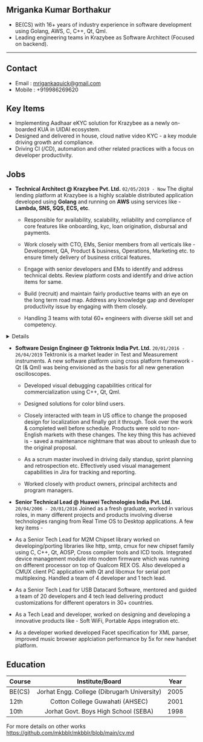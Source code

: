 Mriganka Kumar Borthakur
----
* BE(CS) with 16+ years of industry experience in software development using Golang, AWS, C, C++, Qt, Qml.
* Leading engineering teams in Krazybee as Software Architect (Focused on backend).
----

Contact
----
* Email     : mrigankaquick@gmail.com
* Mobile    : +919986269620

Key Items
----
+	Implementing Aadhaar eKYC solution for Krazybee as a newly on-boarded KUA in UIDAI ecosystem.
+	Designed and delivered in house, cloud native video KYC - a key module driving growth and compliance.
+	Driving CI (/CD), automation and other related practices with a focus on developer productivity.

Jobs
----
* **Technical Architect @ Krazybee Pvt. Ltd.**
`02/05/2019 - Now`
The digital lending platform at Krazybee is a highly scalable distributed application developed using **Golang** and running on **AWS** using services like - **Lambda, SNS, SQS, ECS, etc**. 

	* Responsible for availability, scalability, reliability and compliance of core features like onboarding, kyc, loan origination, disbursal and payments.

	* Work closely with CTO, EMs, Senior members from all verticals like - Development, QA, Product & business, Operations, Marketing etc. to ensure timely delivery of business critical features. 

	* Engage with senior developers and EMs to identify and address technical debts. Review platform costs and identify and drive action items for same. 

	* Build (recruit) and maintain fairly productive teams with an eye on the long term road map. Address any knowledge gap and developer productivity issue by engaging with them closely.

	* Handling 3 teams with total 60+ engineers with diverse skill set and competency.

<details>
I work closely with CTO, Engineering Managers and Senior Developers. I 
	* design and deliver solutions involving critical core modules - user onboarding, kyc, loan origination, loan disbursal, and repayment. 
	* draft technical requirements and plan to systematically reduce technical debt.
	* am responsible for availability, scalability, reliability and compliance of core features driving business.
	* work closely with other teams to keep cost (for running the tech platform) in check.
	* ensure development quality and address any skill and knowledge gap in team.
	* recruit and build teams with an eye on the long term road map.
</details>


* **Software Design Engineer @ Tektronix India Pvt. Ltd.**
`20/01/2016 - 26/04/2019`
Tektronix is a market leader in Test and Measurement instruments. A new software platform using cross platform framework - Qt (& Qml) was being envisioned as the basis for all new generation oscilloscopes. 

	* Developed visual debugging capabilities critical for commercialization using C++, Qt, Qml. 

	* Designed solutions for color blind users.

	* Closely interacted with team in US office to change the proposed design for localization and finally got it through. Took over the work & completed well before schedule. Products were sold to non-English markets with these changes. The key thing this has achieved is - saved a maintenance nightmare that was about to unleash due to the original proposal.

	* As a scrum master involved in driving daily standup, sprint planning and retrospection etc. Effectively used visual management capabilities in Jira for tracking and reporting.
	
	* Worked closely with product owners, principal architects and program managers. 


* **Senior Technical Lead @ Huawei Technologies India Pvt. Ltd.**
`20/04/2006 - 20/01/2016`
Joined as a fresh graduate, worked in various roles, in many different projects and products involving diverse technologies ranging from Real Time OS to Desktop applications. A few key items - 

* As a Senior Tech Lead for M2M Chipset library  worked on developing/porting libraries like http, smtp, cmux for new chipset family using C, C++, Qt, AOSP, Cross compiler tools and ICD tools. Integrated device management module into modem firmware which was running on different processor on top of Qualcom REX OS. Also developed a CMUX client PC application with Qt and libcmux for serial port multiplexing. Handled a team of 4 developer and 1 tech lead.

* As a Senior Tech Lead for USB Datacard Software, mentored and guided a team of 20 developers and 4 tech lead delivering product customizations for different operators in 30+ countries. 

* As a Tech Lead and developer, worked on designing and developing a innovative products like - Soft WiFi, Portable Apps integration etc.

* As a developer worked developed Facet specification for XML parser, improved music browser applciation performance by 5x for new handset platform.


Education
----
| Course |               Institute/Board               | Year |
|--------|:-------------------------------------------:|------|
| BE(CS) | Jorhat Engg. College (Dibrugarh University) | 2005 |
| 12th   |       Cotton College Guwahati (AHSEC)       | 2001 |
| 10th   |    Jorhat Govt. Boys High School (SEBA)     | 1998 |


For more details on other works https://github.com/mkbblr/mkbblr/blob/main/cv.md